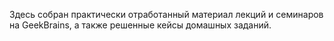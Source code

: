 Здесь собран практически отработанный материал лекций и семинаров на GeekBrains, а также решенные кейсы домашных заданий.
